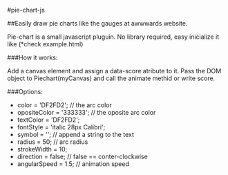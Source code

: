 #pie-chart-js 

##Easily draw pie charts like the gauges at awwwards website.

Pie-chart is a small javascript pluguin. No library required, easy inicialize it like (*check example.html)

###How it works:

Add a canvas element and assign a data-score atribute to it.
Pass the DOM object to Piechart(myCanvas) and call the animate methid or write score.

###Options:

- color = 'DF2FD2'; // the arc color
- opositeColor = '333333'; // the oposite arc color
- textColor = 'DF2FD2'; 
- fontStyle = 'italic 28px Calibri'; 
- symbol = ''; // append a string to the text
- radius = 50; // arc radius
- strokeWidth = 10; 
- direction = false; // false == conter-clockwise
- angularSpeed = 1.5;	// animation speed